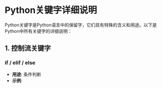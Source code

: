 # Python关键字详细说明

Python关键字是Python语言中的保留字，它们具有特殊的含义和用途。以下是Python中所有关键字的详细说明：

## 1. 控制流关键字

### if / elif / else
- **用途**: 条件判断
- **示例**: 